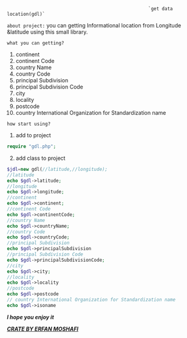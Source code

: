                                                         `get data location(gdl)`
`about project:`
you can getting Informational location from Longitude &latitude using this small library.

`what you can getting?`

 

 1. continent
 2. continent Code
 3. country Name
 4. country Code
 5. principal Subdivision
 6. principal Subdivision Code
 7. city
 8. locality
 9. postcode
 10. country International Organization for Standardization name
 
 
`how start using?`
 1. add to project 
 
``````php
require "gdl.php";
``````
2. add class to project
```````php
$jdl=new gdl(//latitude,//longitude);
//latitude
echo $gdl->latitude;
//longitude
echo $gdl->longitude;
//continent
echo $gdl->continent;
//continent Code
echo $gdl->continentCode;
//country Name
echo $gdl->countryName;
//country Code
echo $gdl->countryCode;
//principal Subdivision
echo $gdl->principalSubdivision
//principal Subdivision Code
echo $gdl->principalSubdivisionCode;
//city
echo $gdl->city;
//locality 
echo $gdl->locality
//postcode
echo $gdl->postcode
// country International Organization for Standardization name
echo $gdl->isoname
```````
***I hope you enjoy it***

**[*CRATE BY ERFAN MOSHAFI*](https://erfanmoshafi.com)**

